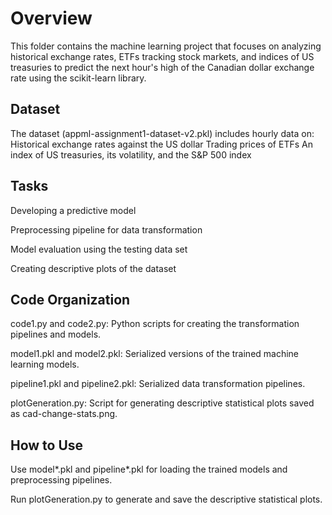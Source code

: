 # Overview
This folder contains the machine learning project that focuses on analyzing historical exchange rates, ETFs tracking stock markets, and indices of US treasuries to predict the next hour's high of the Canadian dollar exchange rate using the scikit-learn library.

## Dataset

The dataset (appml-assignment1-dataset-v2.pkl) includes hourly data on:
Historical exchange rates against the US dollar
Trading prices of ETFs
An index of US treasuries, its volatility, and the S&P 500 index

## Tasks


Developing a predictive model

Preprocessing pipeline for data transformation

Model evaluation using the testing data set

Creating descriptive plots of the dataset

## Code Organization

code1.py and code2.py: Python scripts for creating the transformation pipelines and models.

model1.pkl and model2.pkl: Serialized versions of the trained machine learning models.

pipeline1.pkl and pipeline2.pkl: Serialized data transformation pipelines.

plotGeneration.py: Script for generating descriptive statistical plots saved as cad-change-stats.png.

## How to Use
Use model*.pkl and pipeline*.pkl for loading the trained models and preprocessing pipelines.

Run plotGeneration.py to generate and save the descriptive statistical plots.



